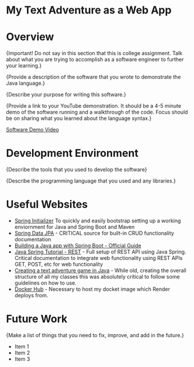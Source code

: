 # My Text Adventure as a Web App

# Overview

{Important! Do not say in this section that this is college assignment. Talk about what you are trying to accomplish as a software engineer to further your learning.}

{Provide a description of the software that you wrote to demonstrate the Java language.}

{Describe your purpose for writing this software.}

{Provide a link to your YouTube demonstration. It should be a 4-5 minute demo of the software running and a walkthrough of the code. Focus should be on sharing what you learned about the language syntax.}

[Software Demo Video](http://youtube.link.goes.here)

# Development Environment

{Describe the tools that you used to develop the software}

{Describe the programming language that you used and any libraries.}

# Useful Websites

- [Spring Initializer](https://start.spring.io/) To quickly and easily bootstrap setting up a working enviornment for Java and Spring Boot and Maven
- [Spring Data JPA](https://docs.spring.io/spring-data/jpa/reference/jpa.html) - CRITICAL source for built-in CRUD functionality documentation
- [Building a Java app with Spring Boot - Official Guide](https://spring.io/guides/gs/spring-boot)
- [Java Spring Tutorial - REST](https://medium.com/@alexandre.therrien3/java-spring-tutorial-the-only-tutorial-you-will-need-to-get-started-vs-code-13413e661db5) - Full setup of REST API using Java Spring. Critical documentation to integrate web functionality using REST APIs GET, POST, etc for web functionality
- [Creating a text adventure game in Java](https://www.javacoffeebreak.com/text-adventure/) - While old, creating the overall structure of all my classes this was absolutely critical to follow some guidelines on how to use.
- [Docker Hub](https://hub.docker.com) - Necessary to host my docket image which Render deploys from.

# Future Work

{Make a list of things that you need to fix, improve, and add in the future.}

- Item 1
- Item 2
- Item 3